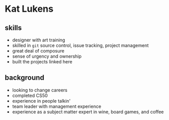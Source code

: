# Kat Lukens

## skills
- designer with art training
- skilled in `git` source control, issue tracking, project management
- great deal of composure
- sense of urgency and ownership
- built the projects linked here
 
## background
- looking to change careers
- completed CS50
- experience in people talkin'
- team leader with management experience
- experience as a subject matter expert in wine, board games, and coffee
